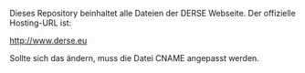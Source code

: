 Dieses Repository beinhaltet alle Dateien der DERSE Webseite. Der offizielle Hosting-URL ist:

  http://www.derse.eu
  
Sollte sich das ändern, muss die Datei CNAME angepasst werden.
